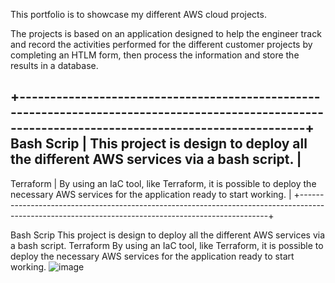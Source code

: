 This portfolio is to showcase my different AWS cloud projects.

The projects is based on an application designed to help the engineer track and record the activities performed for the different customer projects by completing an HTLM form, then process the information and store the results in a database.


+----------------------------------------------------------------------------------------------------------------------------------------------------+
Bash Scrip  |  This project is design to deploy all the different AWS services via a bash script.                                                    |
-----------------------------------------------------------------------------------------------------------------------------------------------------
Terraform   |  By using an IaC tool, like Terraform, it is possible to deploy the necessary AWS services for the application ready to start working. |
+----------------------------------------------------------------------------------------------------------------------------------------------------+

Bash Scrip	This project is design to deploy all the different AWS services via a bash script.
Terraform 	By using an IaC tool, like Terraform, it is possible to deploy the necessary AWS services for the application ready to start working.
![image](https://github.com/user-attachments/assets/4a6bf897-4bdb-4599-848f-81b1ea75b56b)
